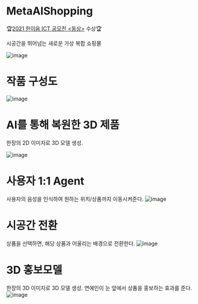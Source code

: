 # MetaAIShopping

🏆[2021 한이음 ICT 공모전 <동상>](https://www.hanium.or.kr/portal/project/awardList.do#) 수상🏆

시공간을 뛰어넘는 새로운 가상 복합 쇼핑몰

![image](https://github.com/capstone-design-metaAIshopping/MetaAIShopping/assets/28985207/d2353a91-5bf0-419a-b8d0-db90d1d9b59d)
<br>
# 작품 구성도
![image](https://github.com/capstone-design-metaAIshopping/MetaAIShopping/assets/28985207/835156c6-c84b-472a-9f81-586666c7aa5e)

# AI를 통해 복원한 3D 제품
  한장의 2D 이미지로 3D 모델 생성.
  
  ![image](https://github.com/capstone-design-metaAIshopping/MetaAIShopping/assets/28985207/1031d47d-7c22-4e8f-a780-be50ecd810f7)

# 사용자 1:1 Agent
  사용자의 음성을 인식하여 원하는 위치/상품까지 이동시켜준다.
  ![image](https://github.com/capstone-design-metaAIshopping/MetaAIShopping/assets/28985207/ebd1186a-4c2a-46a9-8a15-491c219cc422)

# 시공간 전환
  상품을 선택하면, 해당 상품과 어울리는 배경으로 전환한다.
  ![image](https://github.com/capstone-design-metaAIshopping/MetaAIShopping/assets/28985207/693aee6c-b3fa-407f-bef4-7aaaf0d07da6)

# 3D 홍보모델
  한장의 3D 이미지로 3D 모델 생성.
  연예인이 눈 앞에서 상품을 홍보하는 효과를 준다.
  ![image](https://github.com/capstone-design-metaAIshopping/MetaAIShopping/assets/28985207/3b1c2b4a-f7ce-4c3f-b359-0d298b576485)
